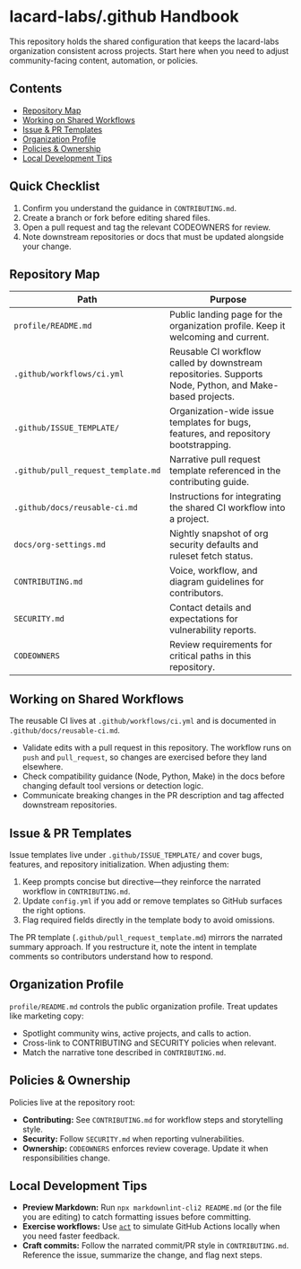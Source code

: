 # lacard-labs/.github Handbook

This repository holds the shared configuration that keeps the lacard-labs organization consistent across projects. Start here when you need to adjust community-facing content, automation, or policies.

## Contents

- [Repository Map](#repository-map)
- [Working on Shared Workflows](#working-on-shared-workflows)
- [Issue & PR Templates](#issue--pr-templates)
- [Organization Profile](#organization-profile)
- [Policies & Ownership](#policies--ownership)
- [Local Development Tips](#local-development-tips)

## Quick Checklist

1. Confirm you understand the guidance in `CONTRIBUTING.md`.
2. Create a branch or fork before editing shared files.
3. Open a pull request and tag the relevant CODEOWNERS for review.
4. Note downstream repositories or docs that must be updated alongside your change.

## Repository Map

| Path | Purpose |
| ---- | ------- |
| `profile/README.md` | Public landing page for the organization profile. Keep it welcoming and current. |
| `.github/workflows/ci.yml` | Reusable CI workflow called by downstream repositories. Supports Node, Python, and Make-based projects. |
| `.github/ISSUE_TEMPLATE/` | Organization-wide issue templates for bugs, features, and repository bootstrapping. |
| `.github/pull_request_template.md` | Narrative pull request template referenced in the contributing guide. |
| `.github/docs/reusable-ci.md` | Instructions for integrating the shared CI workflow into a project. |
| `docs/org-settings.md` | Nightly snapshot of org security defaults and ruleset fetch status. |
| `CONTRIBUTING.md` | Voice, workflow, and diagram guidelines for contributors. |
| `SECURITY.md` | Contact details and expectations for vulnerability reports. |
| `CODEOWNERS` | Review requirements for critical paths in this repository. |

## Working on Shared Workflows

The reusable CI lives at `.github/workflows/ci.yml` and is documented in `.github/docs/reusable-ci.md`.

- Validate edits with a pull request in this repository. The workflow runs on `push` and `pull_request`, so changes are exercised before they land elsewhere.
- Check compatibility guidance (Node, Python, Make) in the docs before changing default tool versions or detection logic.
- Communicate breaking changes in the PR description and tag affected downstream repositories.

## Issue & PR Templates

Issue templates live under `.github/ISSUE_TEMPLATE/` and cover bugs, features, and repository initialization. When adjusting them:

1. Keep prompts concise but directive&mdash;they reinforce the narrated workflow in `CONTRIBUTING.md`.
2. Update `config.yml` if you add or remove templates so GitHub surfaces the right options.
3. Flag required fields directly in the template body to avoid omissions.

The PR template (`.github/pull_request_template.md`) mirrors the narrated summary approach. If you restructure it, note the intent in template comments so contributors understand how to respond.

## Organization Profile

`profile/README.md` controls the public organization profile. Treat updates like marketing copy:

- Spotlight community wins, active projects, and calls to action.
- Cross-link to CONTRIBUTING and SECURITY policies when relevant.
- Match the narrative tone described in `CONTRIBUTING.md`.

## Policies & Ownership

Policies live at the repository root:

- **Contributing:** See `CONTRIBUTING.md` for workflow steps and storytelling style.
- **Security:** Follow `SECURITY.md` when reporting vulnerabilities.
- **Ownership:** `CODEOWNERS` enforces review coverage. Update it when responsibilities change.

## Local Development Tips

- **Preview Markdown:** Run `npx markdownlint-cli2 README.md` (or the file you are editing) to catch formatting issues before committing.
- **Exercise workflows:** Use [`act`](https://github.com/nektos/act) to simulate GitHub Actions locally when you need faster feedback.
- **Craft commits:** Follow the narrated commit/PR style in `CONTRIBUTING.md`. Reference the issue, summarize the change, and flag next steps.

